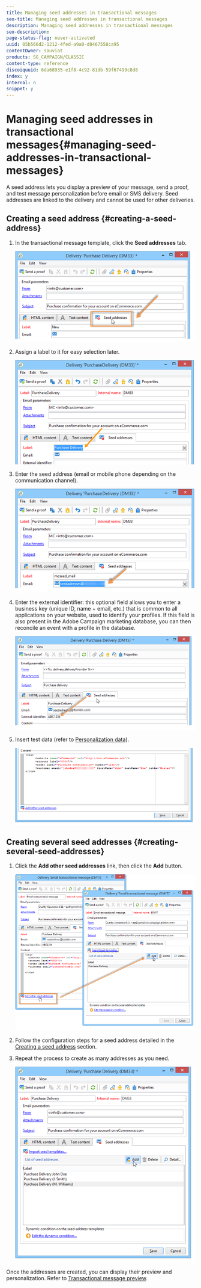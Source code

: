 ```yaml
---
title: Managing seed addresses in transactional messages
seo-title: Managing seed addresses in transactional messages
description: Managing seed addresses in transactional messages
seo-description: 
page-status-flag: never-activated
uuid: 05b566d2-1212-4fed-a9a0-d0467558ca95
contentOwner: sauviat
products: SG_CAMPAIGN/CLASSIC
content-type: reference
discoiquuid: 6da68935-e1f8-4c92-81db-59f67499c8d8
index: y
internal: n
snippet: y
---
```


# Managing seed addresses in transactional messages{#managing-seed-addresses-in-transactional-messages}

A seed address lets you display a preview of your message, send a proof, and test message personalization before email or SMS delivery. Seed addresses are linked to the delivery and cannot be used for other deliveries.

## Creating a seed address {#creating-a-seed-address}

1. In the transactional message template, click the **Seed addresses** tab.

   ![](assets/messagecenter_create_seedaddr_001.png)

1. Assign a label to it for easy selection later.

   ![](assets/messagecenter_create_seedaddr_002.png)

1. Enter the seed address (email or mobile phone depending on the communication channel). 

   ![](assets/messagecenter_create_seedaddr_003.png)

1. Enter the external identifier: this optional field allows you to enter a business key (unique ID, name + email, etc.) that is common to all applications on your website, used to identify your profiles. If this field is also present in the Adobe Campaign marketing database, you can then reconcile an event with a profile in the database.

   ![](assets/messagecenter_create_seedaddr_003bis.png)

1. Insert test data (refer to [Personalization data](../../message-center/using/personalization-data.md)).

   ![](assets/messagecenter_create_custo_001.png)

## Creating several seed addresses {#creating-several-seed-addresses}

1. Click the **Add other seed addresses** link, then click the **Add** button.

   ![](assets/messagecenter_create_seedaddr_004.png)

1. Follow the configuration steps for a seed address detailed in the [Creating a seed address](../../message-center/using/managing-seed-addresses-in-transactional-messages.md#creating-a-seed-address) section.
1. Repeat the process to create as many addresses as you need.

   ![](assets/messagecenter_create_seedaddr_008.png)

Once the addresses are created, you can display their preview and personalization. Refer to [Transactional message preview](../../message-center/using/transactional-message-preview.md).
